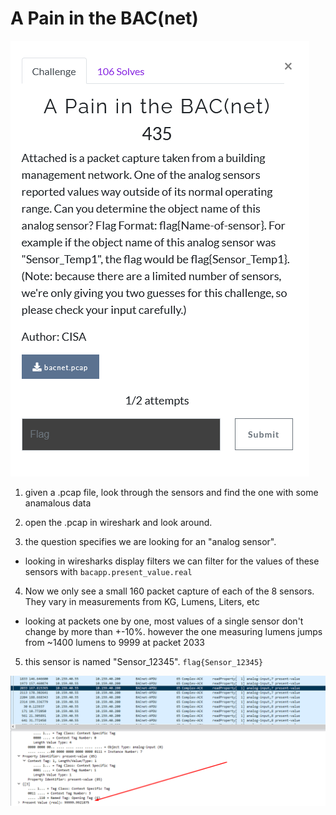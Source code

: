 # A Pain in the BAC(net)

![](question.png)

1) given a .pcap file, look through the sensors and find the one with some anamalous data

2) open the .pcap in wireshark and look around.

3) the question specifies we are looking for an "analog sensor".
 - looking in wiresharks display filters we can filter for the values of these sensors with `bacapp.present_value.real`

4) Now we only see a small 160 packet capture of each of the 8 sensors. They vary in measurements from KG, Lumens, Liters, etc
 - looking at packets one by one, most values of a single sensor don't change by more than +-10%. however the one measuring lumens jumps from ~1400 lumens to 9999 at packet 2033

5) this sensor is named "Sensor_12345". `flag{Sensor_12345}`

![](anamoly.png)
